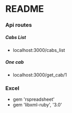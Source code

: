 # README

### Api routes

##### Cabs List
 - localhost:3000/cabs_list

##### One cab
 - localhost:3000/get_cab/1


### Excel
  - gem 'rspreadsheet'
  - gem 'libxml-ruby', '3.0'
